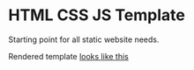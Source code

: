 # HTML CSS JS Template

Starting point for all static website needs.

Rendered template [looks like this](https://aaron-imbrock.github.io/html_css_js-template/)
